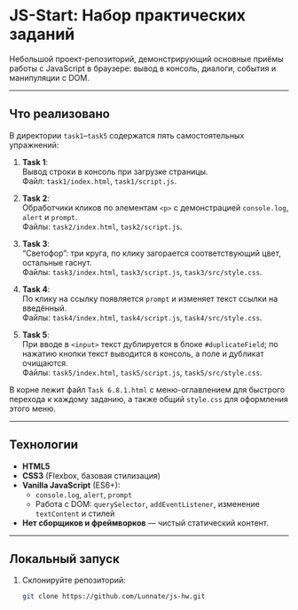 # JS-Start: Набор практических заданий

Небольшой проект-репозиторий, демонстрирующий основные приёмы работы с JavaScript в браузере: вывод в консоль, диалоги, события и манипуляции с DOM.

---

## Что реализовано

В директории `task1`–`task5` содержатся пять самостоятельных упражнений:

1. **Task 1**:  
   Вывод строки в консоль при загрузке страницы.  
   Файл: `task1/index.html`, `task1/script.js`.

2. **Task 2**:  
   Обработчики кликов по элементам `<p>` с демонстрацией `console.log`, `alert` и `prompt`.  
   Файлы: `task2/index.html`, `task2/script.js`.

3. **Task 3**:  
   “Светофор”: три круга, по клику загорается соответствующий цвет, остальные гаснут.  
   Файлы: `task3/index.html`, `task3/script.js`, `task3/src/style.css`.

4. **Task 4**:  
   По клику на ссылку появляется `prompt` и изменяет текст ссылки на введённый.  
   Файлы: `task4/index.html`, `task4/script.js`, `task4/src/style.css`.

5. **Task 5**:  
   При вводе в `<input>` текст дублируется в блоке `#duplicateField`; по нажатию кнопки текст выводится в консоль, а поле и дубликат очищаются.  
   Файлы: `task5/index.html`, `task5/script.js`, `task5/src/style.css`.

В корне лежит файл `Task 6.8.1.html` с меню-оглавлением для быстрого перехода к каждому заданию, а также общий `style.css` для оформления этого меню.

---

## Технологии

- **HTML5**  
- **CSS3** (Flexbox, базовая стилизация)  
- **Vanilla JavaScript** (ES6+):  
  - `console.log`, `alert`, `prompt`  
  - Работа с DOM: `querySelector`, `addEventListener`, изменение `textContent` и стилей  
- **Нет сборщиков и фреймворков** — чистый статический контент.

---

## Локальный запуск

1. Склонируйте репозиторий:
   ```bash
   git clone https://github.com/Lunnate/js-hw.git
   ```
